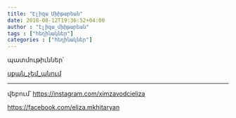```yaml
---
title: "Էլիզա Մխիթարեան"
date: 2018-08-12T19:36:52+04:00
author : "էլիզա_մխիթարեան"
tags : ["հեղինակներ"]
categories : ["հեղինակներ"]
---
```


պատմութիւններ՝

[սքան_չեմ_անում](/հոսք/սքան_չեմ_անում/)

_____

վեբում՝ https://instagram.com/ximzavodcieliza

https://facebook.com/eliza.mkhitaryan
